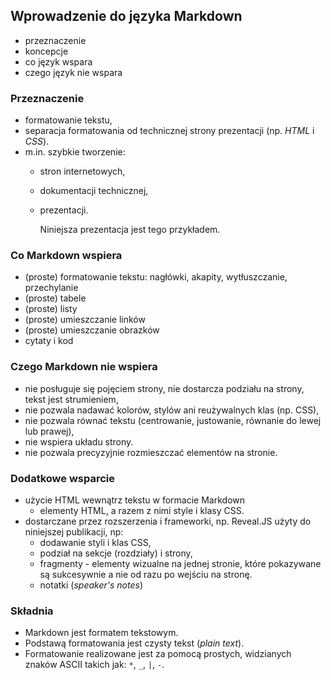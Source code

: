 ## Wprowadzenie do języka Markdown
* przeznaczenie
* koncepcje
* co język wspara
* czego język nie wspara


### Przeznaczenie
* formatowanie tekstu,
* separacja formatowania od technicznej strony prezentacji (np. _HTML_ i _CSS_).
* m.in. szybkie tworzenie:
    * stron internetowych,
    * dokumentacji technicznej,
    * prezentacji.

      Niniejsza prezentacja jest tego przykładem.


### Co Markdown wspiera
* (proste) formatowanie tekstu: nagłówki, akapity, wytłuszczanie, przechylanie
* (proste) tabele
* (proste) listy
* (proste) umieszczanie linków
* (proste) umieszczanie obrazków
* cytaty i kod


### Czego Markdown nie wspiera
* nie posługuje się pojęciem strony, nie dostarcza podziału na strony, tekst jest strumieniem,
* nie pozwala nadawać kolorów, stylów ani reużywalnych klas (np. CSS),
* nie pozwala równać tekstu (centrowanie, justowanie, równanie do lewej lub prawej),
* nie wspiera układu strony.
* nie pozwala precyzyjnie rozmieszczać elementów na stronie.


### Dodatkowe wsparcie
* użycie HTML wewnątrz tekstu w formacie Markdown
    * elementy HTML, a razem z nimi style i klasy CSS.
* dostarczane przez rozszerzenia i frameworki, np. Reveal.JS użyty do niniejszej publikacji, np:
    * dodawanie styli i klas CSS,
    * podział na sekcje (rozdziały) i strony,
    * fragmenty - elementy wizualne na jednej stronie, które pokazywane są sukcesywnie a nie od razu po wejściu na stronę.
    * notatki (_speaker's notes_)


### Składnia
* Markdown jest formatem tekstowym.
* Podstawą formatowania jest czysty tekst (_plain text_).
* Formatowanie realizowane jest za pomocą prostych, widzianych znaków ASCII takich jak: `*`, `_`, `|`, `-`.
